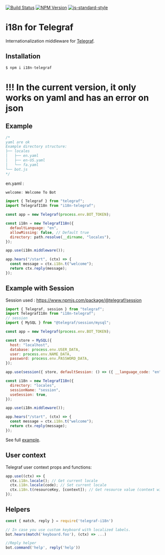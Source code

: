 [![Build Status](https://img.shields.io/travis/telegraf/telegraf-i18n.svg?branch=master&style=flat-square)](https://travis-ci.org/telegraf/telegraf-i18n)
[![NPM Version](https://img.shields.io/npm/v/telegraf-i18n.svg?style=flat-square)](https://www.npmjs.com/package/telegraf-i18n)
[![js-standard-style](https://img.shields.io/badge/code%20style-standard-brightgreen.svg?style=flat-square)](http://standardjs.com/)

# i18n for Telegraf

Internationalization middleware for [Telegraf](https://www.npmjs.com/package/telegraf).

## Installation

```js
$ npm i i18n-telegraf
```

# !!! In the current version, it only works on yaml and has an error on json

## Example

```js
/* 
yaml are ok
Example directory structure:
├── locales
│   ├── en.yaml
│   ├── en-US.yaml
│   └── fa.yaml
└── bot.js
*/
```

en.yaml :

```js
welcome: Welcome To Bot
```

```js
import { Telegraf } from "telegraf";
import TelegrafI18n from "i18n-telegraf";

const app = new Telegraf(process.env.BOT_TOKEN);

const i18n = new TelegrafI18n({
  defaultLanguage: "en",
  allowMissing: false, // Default true
  directory: path.resolve(__dirname, "locales"),
});

app.use(i18n.middleware());

app.hears("/start", (ctx) => {
  const message = ctx.i18n.t("welcome");
  return ctx.reply(message);
});
```

## Example with Session

Session used : https://www.npmjs.com/package/@telegraf/session

```js
import { Telegraf, session } from "telegraf";
import TelegrafI18n from "i18n-telegraf";
// session
import { MySQL } from "@telegraf/session/mysql";

const app = new Telegraf(process.env.BOT_TOKEN);

const store = MySQL({
  host: "localhost",
  database: process.env.USER_DATA,
  user: process.env.NAME_DATA,
  password: process.env.PASSWORD_DATA,
});

app.use(session({ store, defaultSession: () => ({ __language_code: "en" }) }));

const i18n = new TelegrafI18n({
  directory: "locales",
  sessionName: "session",
  useSession: true,
});

app.use(i18n.middleware());

app.hears("/start", (ctx) => {
  const message = ctx.i18n.t("welcome");
  return ctx.reply(message);
});
```

See full [example](/examples).

## User context

Telegraf user context props and functions:

```js
app.use((ctx) => {
  ctx.i18n.locale(); // Get current locale
  ctx.i18n.locale(code); // Set current locale
  ctx.i18n.t(resourceKey, [context]); // Get resource value (context will be used by template engine)
});
```

## Helpers

```js
const { match, reply } = require('telegraf-i18n')

// In case you use custom keyboard with localized labels.
bot.hears(match('keyboard.foo'), (ctx) => ...)

//Reply helper
bot.command('help', reply('help'))
```
